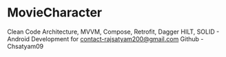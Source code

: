 # MovieCharacter

Clean Code Architecture, MVVM, Compose, Retrofit, Dagger HILT, SOLID - Android Development
for contact-rajsatyam200@gmail.com
Github -Chsatyam09
